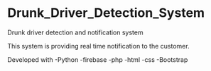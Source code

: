 # Drunk_Driver_Detection_System
Drunk driver detection and notification system

This system is providing real time notification to the customer.

Developed with
-Python
-firebase
-php
-html
-css
-Bootstrap

